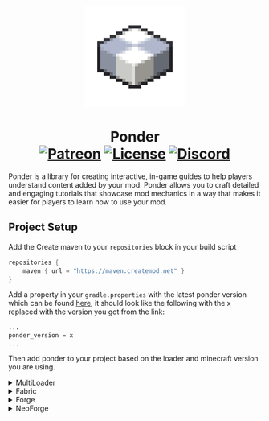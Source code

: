 <p align="center"><img src="./.idea/icon.png" alt="Logo" width="200">
<h1 align="center">Ponder<br>
	<a href="https://www.patreon.com/simibubi"><img src="https://img.shields.io/endpoint.svg?url=https%3A%2F%2Fshieldsio-patreon.vercel.app%2Fapi%3Fusername%3Dsimibubi%26type%3Dpatrons&style=flat&label=Supporters&color=ff5733" alt="Patreon"></a>
	<a href="https://github.com/Creators-of-Create/Ponder/blob/master/LICENSE"><img src="https://img.shields.io/github/license/Creators-of-Create/Ponder?style=flat&color=900c3f" alt="License"></a>
	<a href="https://discord.gg/hmaD7Se"><img src="https://img.shields.io/discord/620934202875183104?color=5865f2&label=Discord&style=flat" alt="Discord"></a>
</h1>

<p>
Ponder is a library for creating interactive, in-game guides to help players understand content added by your mod.
Ponder allows you to craft detailed and engaging tutorials that showcase mod mechanics in a way that makes it easier
for players to learn how to use your mod.
</p>

## Project Setup

Add the Create maven to your `repositories` block in your build script
```groovy
repositories {
    maven { url = "https://maven.createmod.net" }
}
```

Add a property in your `gradle.properties` with the latest ponder version
which can be found [here](https://ci.createmod.net/job/createmod/job/Ponder/),
it should look like the following with the x replaced with the version you got from the link:

```properties
...
ponder_version = x
...
```

Then add ponder to your project based on the loader and minecraft version you are using.

<details>
<summary>MultiLoader</summary>

### Architectury MultiLoader 1.20.1/1.21.1
```groovy
dependencies {
    modImplementation("net.createmod.ponder:Ponder-Common-${minecraft_version}:${ponder_version}")
}
```

### Jared's MultiLoader Template 1.20.1/1.21.1
```groovy
dependencies {
    implementation("net.createmod.ponder:Ponder-Common-${minecraft_version}:${ponder_version}")
}
```
</details>

<details>
<summary>Fabric</summary>

### Fabric 1.20.1/1.21.1
```groovy
dependencies {
    modImplementation("net.createmod.ponder:Ponder-Fabric-${minecraft_version}:${ponder_version}")
}
```
</details>

<details>
<summary>Forge</summary>

### Forge 1.20.1 \w ForgeGradle
```groovy
dependencies {
    implementation fg.deobf("net.createmod.ponder:Ponder-Forge-${minecraft_version}:${ponder_version}")
}
```

### Forge 1.20.1 \w ModDevGradle
```groovy
dependencies {
    modImplementation("net.createmod.ponder:Ponder-Forge-${minecraft_version}:${ponder_version}")
}
```
</details>

<details>
<summary>NeoForge</summary>

### NeoForge 1.21.1 \w ModDevGradle
```groovy
dependencies {
    modImplementation("net.createmod.ponder:Ponder-NeoForge-${minecraft_version}:${ponder_version}")
}
```
</details>
